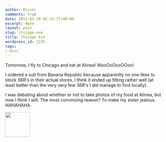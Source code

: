 ```yaml
---
author: Oliver
comments: true
date: 2011-02-10 02:32:37+00:00
excerpt: None
layout: post
slug: chicago-eve
title: Chicago Eve
wordpress_id: 2235
tags:
- misc
---
```


Tomorrow, I fly to Chicago and eat at Alinea!  WooOoOooOOoo!

I ordered a suit from Banana Republic because apparently no one likes to stock 36R's in their actual stores.  I think it ended up fitting rather well (at least better than the very very few 36R's I did manage to find locally).

I was debating about whether or not to take photos of my food at Alinea, but now I think I will.  The most convincing reason?  To make my sister jealous. HAHAHAHA.

<a href="https://www.owiber.com/wp-content/uploads/2011/02/Photo-on-2011-02-09-at-20.30.jpg"><img src="https://www.owiber.com/wp-content/uploads/2011/02/Photo-on-2011-02-09-at-20.30-80x80.jpg" alt="" title="Photo on 2011-02-09 at 20.30" width="80" height="80" class="alignleft size-thumbnail wp-image-2236" /></a>